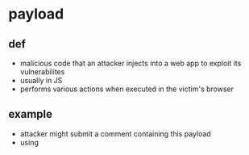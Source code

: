 # payload
## def
- malicious code that an attacker injects into a web app to exploit its vulnerabilites
- usually in JS
- performs various actions when executed in the victim's browser

## example
 <script>alert('This site is vulnerable to XSS!');</script>
- attacker might submit a comment containing this payload
- using <script> tag
- alert(): simple popup alert
-> can be more harmful : stealing cookies, redirecting users to a malicious site
